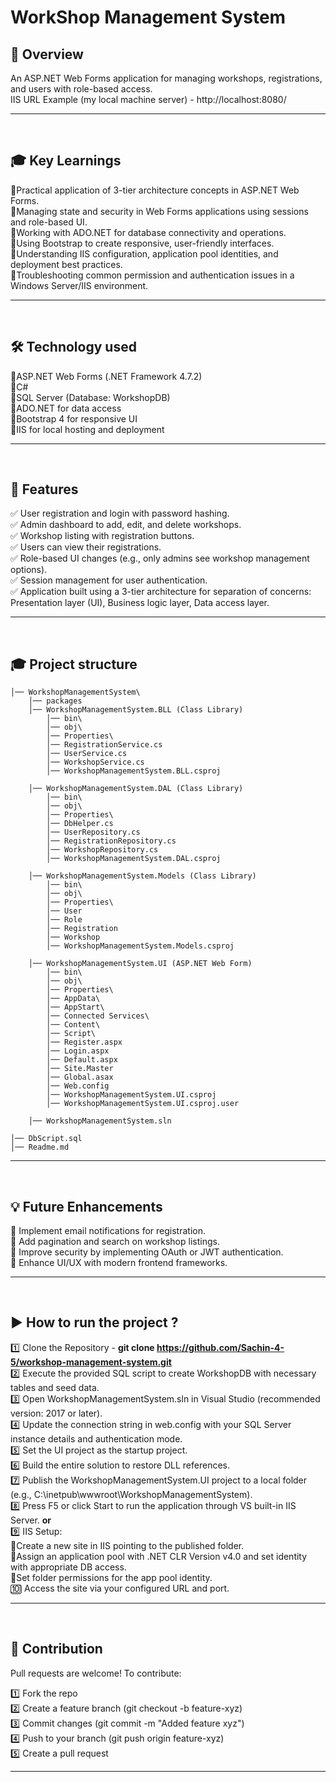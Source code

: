 # WorkShop Management System 

## 📖 Overview  
An ASP.NET Web Forms application for managing workshops, registrations, and users with role-based access. <br />
IIS URL Example (my local machine server) - http://localhost:8080/

---
<br />


## 🎓 Key Learnings
🔹Practical application of 3-tier architecture concepts in ASP.NET Web Forms. <br />
🔹Managing state and security in Web Forms applications using sessions and role-based UI. <br />
🔹Working with ADO.NET for database connectivity and operations. <br />
🔹Using Bootstrap to create responsive, user-friendly interfaces. <br />
🔹Understanding IIS configuration, application pool identities, and deployment best practices. <br />
🔹Troubleshooting common permission and authentication issues in a Windows Server/IIS environment. <br />

---
<br />


## 🛠 Technology used
🔹ASP.NET Web Forms (.NET Framework 4.7.2) <br />
🔹C# <br />
🔹SQL Server (Database: WorkshopDB) <br />
🔹ADO.NET for data access <br />
🔹Bootstrap 4 for responsive UI <br />
🔹IIS for local hosting and deployment <br />

---
<br />


## 🚀 Features  
✅ User registration and login with password hashing. <br />
✅ Admin dashboard to add, edit, and delete workshops. <br />
✅ Workshop listing with registration buttons. <br />
✅ Users can view their registrations. <br />
✅ Role-based UI changes (e.g., only admins see workshop management options). <br />
✅ Session management for user authentication. <br />
✅ Application built using a 3-tier architecture for separation of concerns: Presentation layer (UI), Business logic layer, Data access layer. <br />

---
<br />


## 🎓 Project structure
```
│── WorkshopManagementSystem\
    │── packages
    │── WorkshopManagementSystem.BLL (Class Library)
        │── bin\
        │── obj\
        │── Properties\
        │── RegistrationService.cs
        │── UserService.cs
        │── WorkshopService.cs
        │── WorkshopManagementSystem.BLL.csproj

    │── WorkshopManagementSystem.DAL (Class Library)
        │── bin\
        │── obj\
        │── Properties\
        │── DbHelper.cs
        │── UserRepository.cs
        │── RegistrationRepository.cs
        │── WorkshopRepository.cs
        │── WorkshopManagementSystem.DAL.csproj

    │── WorkshopManagementSystem.Models (Class Library)
        │── bin\
        │── obj\
        │── Properties\
        │── User
        │── Role
        │── Registration
        │── Workshop
        │── WorkshopManagementSystem.Models.csproj

    │── WorkshopManagementSystem.UI (ASP.NET Web Form)
        │── bin\
        │── obj\
        │── Properties\
        │── AppData\
        │── AppStart\
        │── Connected Services\
        │── Content\
        │── Script\
        │── Register.aspx
        │── Login.aspx
        │── Default.aspx
        │── Site.Master
        │── Global.asax
        │── Web.config
        │── WorkshopManagementSystem.UI.csproj
        │── WorkshopManagementSystem.UI.csproj.user

    │── WorkshopManagementSystem.sln
    
│── DbScript.sql
│── Readme.md
```

---
<br />



## 💡 Future Enhancements
🔹 Implement email notifications for registration. <br />
🔹 Add pagination and search on workshop listings. <br />
🔹 Improve security by implementing OAuth or JWT authentication. <br />
🔹 Enhance UI/UX with modern frontend frameworks. <br />

---
<br />



## ▶️ How to run the project ?
1️⃣ Clone the Repository - <b>git clone https://github.com/Sachin-4-5/workshop-management-system.git</b> <br />
2️⃣ Execute the provided SQL script to create WorkshopDB with necessary tables and seed data. <br>
3️⃣ Open WorkshopManagementSystem.sln in Visual Studio (recommended version: 2017 or later). <br />
4️⃣ Update the connection string in web.config with your SQL Server instance details and authentication mode. <br />
5️⃣ Set the UI project as the startup project. <br >
6️⃣ Build the entire solution to restore DLL references. <br />
7️⃣ Publish the WorkshopManagementSystem.UI project to a local folder (e.g., C:\inetpub\wwwroot\WorkshopManagementSystem). <br />
8️⃣ Press F5 or click Start to run the application through VS built-in IIS Server. <b>or</b> <br />
9️⃣ IIS Setup: <br />
    🔹Create a new site in IIS pointing to the published folder. <br />
    🔹Assign an application pool with .NET CLR Version v4.0 and set identity with appropriate DB access. <br />
    🔹Set folder permissions for the app pool identity. <br />
🔟 Access the site via your configured URL and port.

---
<br />



## 🤝 Contribution
Pull requests are welcome! To contribute:

1️⃣ Fork the repo <br />
2️⃣ Create a feature branch (git checkout -b feature-xyz) <br />
3️⃣ Commit changes (git commit -m "Added feature xyz") <br />
4️⃣ Push to your branch (git push origin feature-xyz) <br />
5️⃣ Create a pull request 

---
<br />
<br />













